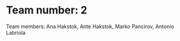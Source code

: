 <h1>Team number: 2</h1>

<p>Team members: Ana Hakstok, Ante Hakstok, Marko Pancirov, Antonio Labriola</p>

